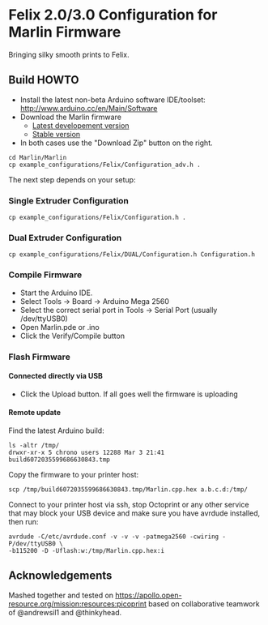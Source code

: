 # Felix 2.0/3.0 Configuration for Marlin Firmware

Bringing silky smooth prints to Felix.

## Build HOWTO

  - Install the latest non-beta Arduino software IDE/toolset: http://www.arduino.cc/en/Main/Software
  - Download the Marlin firmware
    - [Latest developement version](https://github.com/MarlinFirmware/Marlin/tree/Development)
    - [Stable version](https://github.com/MarlinFirmware/Marlin/tree/Development)
  - In both cases use the "Download Zip" button on the right.

```
cd Marlin/Marlin
cp example_configurations/Felix/Configuration_adv.h .
```

The next step depends on your setup:

### Single Extruder Configuration

    cp example_configurations/Felix/Configuration.h .

### Dual Extruder Configuration

    cp example_configurations/Felix/DUAL/Configuration.h Configuration.h

### Compile Firmware

  - Start the Arduino IDE.
  - Select Tools -> Board -> Arduino Mega 2560
  - Select the correct serial port in Tools -> Serial Port (usually /dev/ttyUSB0)
  - Open Marlin.pde or .ino
  - Click the Verify/Compile button

### Flash Firmware

#### Connected directly via USB

  - Click the Upload button. If all goes well the firmware is uploading

#### Remote update

Find the latest Arduino build:

    ls -altr /tmp/
    drwxr-xr-x 5 chrono users 12288 Mar 3 21:41 build6072035599686630843.tmp

Copy the firmware to your printer host:

    scp /tmp/build6072035599686630843.tmp/Marlin.cpp.hex a.b.c.d:/tmp/

Connect to your printer host via ssh, stop Octoprint or any other service that may block your USB device and make sure you have avrdude installed, then run:

    avrdude -C/etc/avrdude.conf -v -v -v -patmega2560 -cwiring -P/dev/ttyUSB0 \
    -b115200 -D -Uflash:w:/tmp/Marlin.cpp.hex:i

## Acknowledgements

Mashed together and tested on https://apollo.open-resource.org/mission:resources:picoprint based on collaborative teamwork of @andrewsil1 and @thinkyhead.
